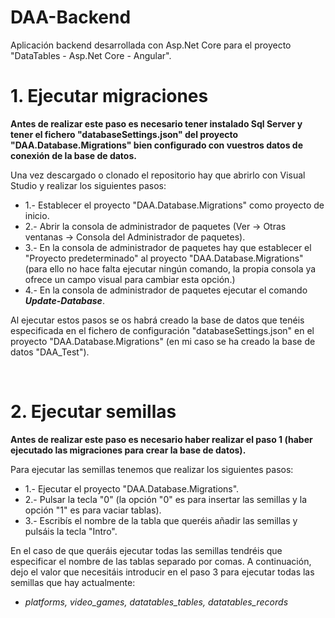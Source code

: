 # DAA-Backend
Aplicación backend desarrollada con Asp.Net Core para el proyecto "DataTables - Asp.Net Core - Angular".
<br />

# 1. Ejecutar migraciones
<p><b>Antes de realizar este paso es necesario tener instalado Sql Server y tener el fichero "databaseSettings.json" del proyecto "DAA.Database.Migrations" bien configurado con vuestros datos de conexión de la base de datos.</b></p>
<p>Una vez descargado o clonado el repositorio hay que abrirlo con Visual Studio y realizar los siguientes pasos:</p>
<ul>
	<li>1.- Establecer el proyecto "DAA.Database.Migrations" como proyecto de inicio.</li>
	<li>2.- Abrir la consola de administrador de paquetes (Ver -> Otras ventanas -> Consola del Administrador de paquetes).</li>
	<li>3.- En la consola de administrador de paquetes hay que establecer el "Proyecto predeterminado" al proyecto "DAA.Database.Migrations" (para ello no hace falta ejecutar ningún comando, la propia consola ya ofrece un campo visual para cambiar esta opción.)</li>
	<li>4.- En la consola de administrador de paquetes ejecutar el comando <b><i>Update-Database</i></b>.</li>
</ul>
<p>Al ejecutar estos pasos se os habrá creado la base de datos que tenéis especificada en el fichero de configuración "databaseSettings.json" en el proyecto "DAA.Database.Migrations" (en mi caso se ha creado la base de datos "DAA_Test").</p>
<br />

# 2. Ejecutar semillas
<p><b>Antes de realizar este paso es necesario haber realizar el paso 1 (haber ejecutado las migraciones para crear la base de datos).</b></p>
<p>Para ejecutar las semillas tenemos que realizar los siguientes pasos:</p>
<ul>
	<li>1.- Ejecutar el proyecto "DAA.Database.Migrations".</li>
	<li>2.- Pulsar la tecla "0" (la opción "0" es para insertar las semillas y la opción "1" es para vaciar tablas).</li>
	<li>3.- Escribís el nombre de la tabla que queréis añadir las semillas y pulsáis la tecla "Intro".</li>
</ul>
<p>En el caso de que queráis ejecutar todas las semillas tendréis que especificar el nombre de las tablas separado por comas. A continuación, dejo el valor que necesitáis introducir en el paso 3 para ejecutar todas las semillas que hay actualmente:</p>
<ul>
	<li><i>platforms, video_games, datatables_tables, datatables_records</i></li>
</ul>
<br />
